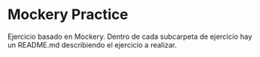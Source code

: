 # Mockery Practice #

Ejercicio basado en Mockery. Dentro de cada subcarpeta de ejercicio hay un README.md
describiendo el ejercicio a realizar.